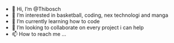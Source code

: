 - 👋 Hi, I’m @Thibosch
- 👀 I’m interested in basketball, coding, nex technologi and manga
- 🌱 I’m currently learning how to code
- 💞️ I’m looking to collaborate on every project i can help
- 📫 How to reach me ...

<!---
Thibosch/Thibosch is a ✨ special ✨ repository because its `README.md` (this file) appears on your GitHub profile.
You can click the Preview link to take a look at your changes.
--->
